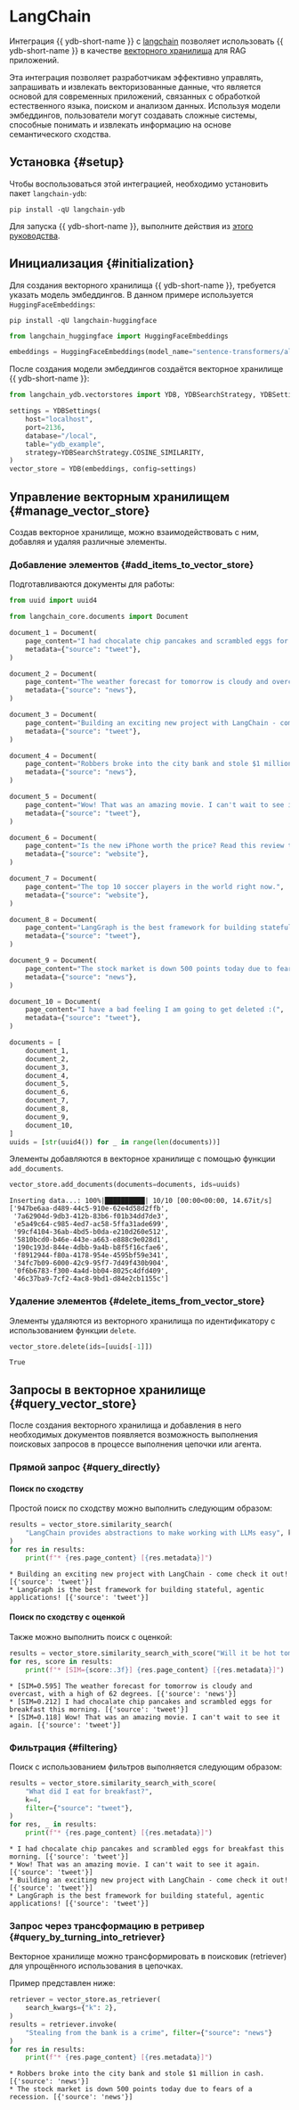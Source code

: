 # LangChain

Интеграция {{ ydb-short-name }} с [langchain](https://python.langchain.com/docs/introduction/) позволяет использовать {{ ydb-short-name }} в качестве [векторного хранилища](https://python.langchain.com/docs/concepts/vectorstores/) для RAG приложений.

Эта интеграция позволяет разработчикам эффективно управлять, запрашивать и извлекать векторизованные данные, что является основой для современных приложений, связанных с обработкой естественного языка, поиском и анализом данных. Используя модели эмбеддингов, пользователи могут создавать сложные системы, способные понимать и извлекать информацию на основе семантического сходства.

## Установка {#setup}

Чтобы воспользоваться этой интеграцией, необходимо установить пакет `langchain-ydb`:

```shell
pip install -qU langchain-ydb
```

Для запуска {{ ydb-short-name }}, выполните действия из [этого руководства](../../quickstart.md#install).

## Инициализация {#initialization}

Для создания векторного хранилища {{ ydb-short-name }}, требуется указать модель эмбеддингов. В данном примере используется `HuggingFaceEmbeddings`:

```shell
pip install -qU langchain-huggingface
```

```python
from langchain_huggingface import HuggingFaceEmbeddings

embeddings = HuggingFaceEmbeddings(model_name="sentence-transformers/all-mpnet-base-v2")
```

После создания модели эмбеддингов создаётся векторное хранилище {{ ydb-short-name }}:

```python
from langchain_ydb.vectorstores import YDB, YDBSearchStrategy, YDBSettings

settings = YDBSettings(
    host="localhost",
    port=2136,
    database="/local",
    table="ydb_example",
    strategy=YDBSearchStrategy.COSINE_SIMILARITY,
)
vector_store = YDB(embeddings, config=settings)
```

## Управление векторным хранилищем {#manage_vector_store}

Создав векторное хранилище, можно взаимодействовать с ним, добавляя и удаляя различные элементы.

### Добавление элементов {#add_items_to_vector_store}

Подготавливаются документы для работы:

```python
from uuid import uuid4

from langchain_core.documents import Document

document_1 = Document(
    page_content="I had chocalate chip pancakes and scrambled eggs for breakfast this morning.",
    metadata={"source": "tweet"},
)

document_2 = Document(
    page_content="The weather forecast for tomorrow is cloudy and overcast, with a high of 62 degrees.",
    metadata={"source": "news"},
)

document_3 = Document(
    page_content="Building an exciting new project with LangChain - come check it out!",
    metadata={"source": "tweet"},
)

document_4 = Document(
    page_content="Robbers broke into the city bank and stole $1 million in cash.",
    metadata={"source": "news"},
)

document_5 = Document(
    page_content="Wow! That was an amazing movie. I can't wait to see it again.",
    metadata={"source": "tweet"},
)

document_6 = Document(
    page_content="Is the new iPhone worth the price? Read this review to find out.",
    metadata={"source": "website"},
)

document_7 = Document(
    page_content="The top 10 soccer players in the world right now.",
    metadata={"source": "website"},
)

document_8 = Document(
    page_content="LangGraph is the best framework for building stateful, agentic applications!",
    metadata={"source": "tweet"},
)

document_9 = Document(
    page_content="The stock market is down 500 points today due to fears of a recession.",
    metadata={"source": "news"},
)

document_10 = Document(
    page_content="I have a bad feeling I am going to get deleted :(",
    metadata={"source": "tweet"},
)

documents = [
    document_1,
    document_2,
    document_3,
    document_4,
    document_5,
    document_6,
    document_7,
    document_8,
    document_9,
    document_10,
]
uuids = [str(uuid4()) for _ in range(len(documents))]
```

Элементы добавляются в векторное хранилище с помощью функции `add_documents`.

```python
vector_store.add_documents(documents=documents, ids=uuids)
```

```shell
Inserting data...: 100%|██████████| 10/10 [00:00<00:00, 14.67it/s]
['947be6aa-d489-44c5-910e-62e4d58d2ffb',
 '7a62904d-9db3-412b-83b6-f01b34dd7de3',
 'e5a49c64-c985-4ed7-ac58-5ffa31ade699',
 '99cf4104-36ab-4bd5-b0da-e210d260e512',
 '5810bcd0-b46e-443e-a663-e888c9e028d1',
 '190c193d-844e-4dbb-9a4b-b8f5f16cfae6',
 'f8912944-f80a-4178-954e-4595bf59e341',
 '34fc7b09-6000-42c9-95f7-7d49f430b904',
 '0f6b6783-f300-4a4d-bb04-8025c4dfd409',
 '46c37ba9-7cf2-4ac8-9bd1-d84e2cb1155c']
```

### Удаление элементов {#delete_items_from_vector_store}

Элементы удаляются из векторного хранилища по идентификатору с использованием функции `delete`.

```python
vector_store.delete(ids=[uuids[-1]])
```

```shell
True
```

## Запросы в векторное хранилище {#query_vector_store}

После создания векторного хранилища и добавления в него необходимых документов появляется возможность выполнения поисковых запросов в процессе выполнения цепочки или агента.

### Прямой запрос {#query_directly}

#### Поиск по сходству

Простой поиск по сходству можно выполнить следующим образом:

```python
results = vector_store.similarity_search(
    "LangChain provides abstractions to make working with LLMs easy", k=2
)
for res in results:
    print(f"* {res.page_content} [{res.metadata}]")
```

```shell
* Building an exciting new project with LangChain - come check it out! [{'source': 'tweet'}]
* LangGraph is the best framework for building stateful, agentic applications! [{'source': 'tweet'}]
```

#### Поиск по сходству с оценкой

Также можно выполнить поиск с оценкой:

```python
results = vector_store.similarity_search_with_score("Will it be hot tomorrow?", k=3)
for res, score in results:
    print(f"* [SIM={score:.3f}] {res.page_content} [{res.metadata}]")
```

```shell
* [SIM=0.595] The weather forecast for tomorrow is cloudy and overcast, with a high of 62 degrees. [{'source': 'news'}]
* [SIM=0.212] I had chocalate chip pancakes and scrambled eggs for breakfast this morning. [{'source': 'tweet'}]
* [SIM=0.118] Wow! That was an amazing movie. I can't wait to see it again. [{'source': 'tweet'}]
```

### Фильтрация {#filtering}

Поиск с использованием фильтров выполняется следующим образом:

```python
results = vector_store.similarity_search_with_score(
    "What did I eat for breakfast?",
    k=4,
    filter={"source": "tweet"},
)
for res, _ in results:
    print(f"* {res.page_content} [{res.metadata}]")
```

```shell
* I had chocalate chip pancakes and scrambled eggs for breakfast this morning. [{'source': 'tweet'}]
* Wow! That was an amazing movie. I can't wait to see it again. [{'source': 'tweet'}]
* Building an exciting new project with LangChain - come check it out! [{'source': 'tweet'}]
* LangGraph is the best framework for building stateful, agentic applications! [{'source': 'tweet'}]
```


### Запрос через трансформацию в ретривер {#query_by_turning_into_retriever}

Векторное хранилище можно трансформировать в поисковик (retriever) для упрощённого использования в цепочках.

Пример представлен ниже:

```python
retriever = vector_store.as_retriever(
    search_kwargs={"k": 2},
)
results = retriever.invoke(
    "Stealing from the bank is a crime", filter={"source": "news"}
)
for res in results:
    print(f"* {res.page_content} [{res.metadata}]")
```

```shell
* Robbers broke into the city bank and stole $1 million in cash. [{'source': 'news'}]
* The stock market is down 500 points today due to fears of a recession. [{'source': 'news'}]
```
